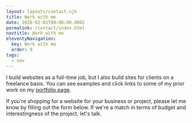 ```yaml
---
layout: layouts/contact.njk
title: Work with me
date: 2020-02-01T00:00:00.000Z
permalink: /contact/index.html
navtitle: Work with me
eleventyNavigation:
  key: Work with me
  order: 9
tags:
  - nav
---
```

I build websites as a full-time job, but I also build sites for clients on a freelance basis. You can see examples and click links to some of my prior work on my [portfolio page](/web.md).

If you're shopping for a website for your business or project, please let me know by filling out the form below. If we're a match in terms of budget and interestingness of the project, let's talk.